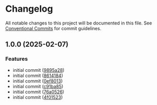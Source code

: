 # Changelog

All notable changes to this project will be documented in this file. See
[Conventional Commits](https://conventionalcommits.org) for commit guidelines.

## 1.0.0 (2025-02-07)


### Features

* initial commit ([9895a28](https://github.com/svange/augint-github/commit/9895a2863c145bc86b3d27d85f736d68f94e1680))
* initial commit ([8614184](https://github.com/svange/augint-github/commit/861418440b4a24c834c3f140b4e0efcc50c5be9d))
* initial commit ([0ef8013](https://github.com/svange/augint-github/commit/0ef80131962e6f83de1165b02d6a322ec37ac902))
* initial commit ([c91ba85](https://github.com/svange/augint-github/commit/c91ba85da6b2baa9a2eca69105030c4824641428))
* initial commit ([76a0526](https://github.com/svange/augint-github/commit/76a0526cffeb8ab3a8619722cc02feee4bf41fe0))
* initial commit ([4f01523](https://github.com/svange/augint-github/commit/4f01523245b175475fdf042126ab32a4344cefd0))

